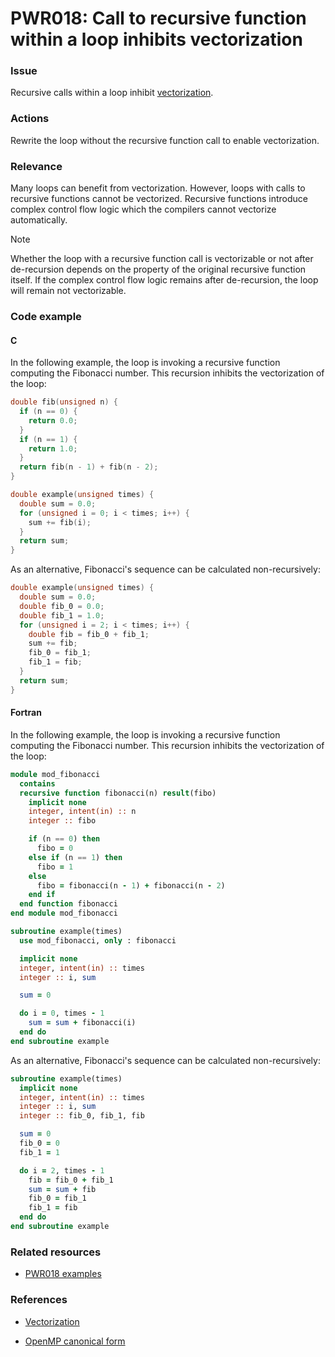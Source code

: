 # PWR018: Call to recursive function within a loop inhibits vectorization

### Issue

Recursive calls within a loop inhibit
[vectorization](../../Glossary/Vectorization.md).

### Actions

Rewrite the loop without the recursive function call to enable vectorization.

### Relevance

Many loops can benefit from vectorization. However, loops with calls to
recursive functions cannot be vectorized. Recursive functions introduce complex
control flow logic which the compilers cannot vectorize automatically.

> [!NOTE]
> Whether the loop with a recursive function call is vectorizable or not after
> de-recursion depends on the property of the original recursive function itself.
> If the complex control flow logic remains after de-recursion, the loop will
> remain not vectorizable.

### Code example

#### C

In the following example, the loop is invoking a recursive function computing
the Fibonacci number. This recursion inhibits the vectorization of the loop:

```c
double fib(unsigned n) {
  if (n == 0) {
    return 0.0;
  }
  if (n == 1) {
    return 1.0;
  }
  return fib(n - 1) + fib(n - 2);
}

double example(unsigned times) {
  double sum = 0.0;
  for (unsigned i = 0; i < times; i++) {
    sum += fib(i);
  }
  return sum;
}
```

As an alternative, Fibonacci's sequence can be calculated non-recursively:

```c
double example(unsigned times) {
  double sum = 0.0;
  double fib_0 = 0.0;
  double fib_1 = 1.0;
  for (unsigned i = 2; i < times; i++) {
    double fib = fib_0 + fib_1;
    sum += fib;
    fib_0 = fib_1;
    fib_1 = fib;
  }
  return sum;
}
```

#### Fortran

In the following example, the loop is invoking a recursive function computing
the Fibonacci number. This recursion inhibits the vectorization of the loop:

```fortran
module mod_fibonacci
  contains
  recursive function fibonacci(n) result(fibo)
    implicit none
    integer, intent(in) :: n
    integer :: fibo

    if (n == 0) then
      fibo = 0
    else if (n == 1) then
      fibo = 1
    else
      fibo = fibonacci(n - 1) + fibonacci(n - 2)
    end if
  end function fibonacci
end module mod_fibonacci

subroutine example(times)
  use mod_fibonacci, only : fibonacci

  implicit none
  integer, intent(in) :: times
  integer :: i, sum

  sum = 0

  do i = 0, times - 1
    sum = sum + fibonacci(i)
  end do
end subroutine example
```

As an alternative, Fibonacci's sequence can be calculated non-recursively:

```fortran
subroutine example(times)
  implicit none
  integer, intent(in) :: times
  integer :: i, sum
  integer :: fib_0, fib_1, fib

  sum = 0
  fib_0 = 0
  fib_1 = 1

  do i = 2, times - 1
    fib = fib_0 + fib_1
    sum = sum + fib
    fib_0 = fib_1
    fib_1 = fib
  end do
end subroutine example
```

### Related resources

* [PWR018 examples](https://github.com/codee-com/open-catalog/tree/main/Checks/PWR018/)

### References

* [Vectorization](../../Glossary/Vectorization.md)

* [OpenMP canonical form](../../Glossary/OpenMP-canonical-form.md)
